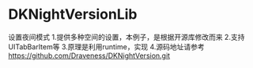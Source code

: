 # DKNightVersionLib
设置夜间模式
1.提供多种空间的设置，本例子，是根据开源库修改而来
2.支持UITabBarItem等
3.原理是利用runtime，实现
4.源码地址请参考 https://github.com/Draveness/DKNightVersion.git
